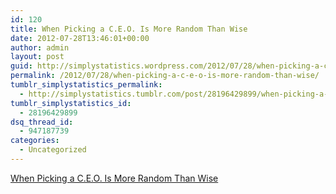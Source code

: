 ```yaml
---
id: 120
title: When Picking a C.E.O. Is More Random Than Wise
date: 2012-07-28T13:46:01+00:00
author: admin
layout: post
guid: http://simplystatistics.wordpress.com/2012/07/28/when-picking-a-c-e-o-is-more-random-than-wise
permalink: /2012/07/28/when-picking-a-c-e-o-is-more-random-than-wise/
tumblr_simplystatistics_permalink:
  - http://simplystatistics.tumblr.com/post/28196429899/when-picking-a-c-e-o-is-more-random-than-wise
tumblr_simplystatistics_id:
  - 28196429899
dsq_thread_id:
  - 947187739
categories:
  - Uncategorized
---
```

[When Picking a C.E.O. Is More Random Than Wise](http://dealbook.nytimes.com/2012/07/24/when-picking-a-c-e-o-is-more-random-than-wise/?smid=tu-share)